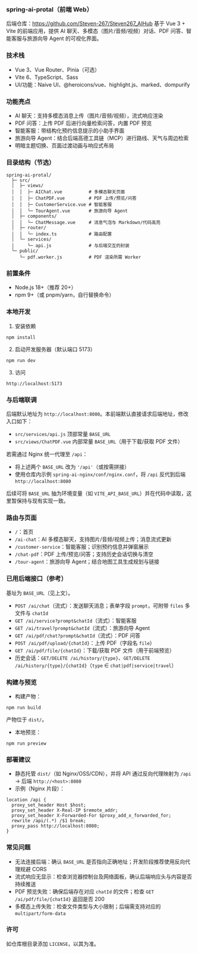 ### spring-ai-protal（前端 Web）
后端仓库：https://github.com/Steven-267/Steven267_AIHub
基于 Vue 3 + Vite 的前端应用，提供 AI 聊天、多模态（图片/音频/视频）对话、PDF 问答、智能客服与旅游向导 Agent 的可视化界面。


### 技术栈
- Vue 3、Vue Router、Pinia（可选）
- Vite 6、TypeScript、Sass
- UI/功能：Naive UI、@heroicons/vue、highlight.js、marked、dompurify


### 功能亮点
- AI 聊天：支持多模态消息上传（图片/音频/视频），流式响应渲染
- PDF 问答：上传 PDF 后进行向量检索问答，内置 PDF 预览
- 智能客服：带结构化预约信息提示的小助手界面
- 旅游向导 Agent：结合后端高德工具链（MCP）进行路线、天气与周边检索
- 明暗主题切换、页面过渡动画与响应式布局


### 目录结构（节选）
```
spring-ai-protal/
  ├─ src/
  │  ├─ views/
  │  │  ├─ AIChat.vue          # 多模态聊天页面
  │  │  ├─ ChatPDF.vue         # PDF 上传/预览/问答
  │  │  ├─ CustomerService.vue # 智能客服
  │  │  └─ TourAgent.vue       # 旅游向导 Agent
  │  ├─ components/
  │  │  └─ ChatMessage.vue     # 消息气泡与 Markdown/代码高亮
  │  ├─ router/
  │  │  └─ index.ts            # 路由配置
  │  └─ services/
  │     └─ api.js              # 与后端交互的封装
  └─ public/
     └─ pdf.worker.js          # PDF 渲染所需 Worker
```


### 前置条件
- Node.js 18+（推荐 20+）
- npm 9+（或 pnpm/yarn，自行替换命令）


### 本地开发
1) 安装依赖
```
npm install
```

2) 启动开发服务器（默认端口 5173）
```
npm run dev
```

3) 访问
```
http://localhost:5173
```


### 与后端联调
后端默认地址为 `http://localhost:8080`。本前端默认直接请求后端地址，修改入口如下：

- `src/services/api.js` 顶部常量 `BASE_URL`
- `src/views/ChatPDF.vue` 内部常量 `BASE_URL`（用于下载/获取 PDF 文件）

若需通过 Nginx 统一代理至 `/api`：
- 将上述两个 `BASE_URL` 改为 `'/api'`（或按需拼接）
- 使用仓库内示例 `spring-ai-nginx/conf/nginx.conf`，将 `/api` 反代到后端 `http://localhost:8080`

后续可将 `BASE_URL` 抽为环境变量（如 `VITE_API_BASE_URL`）并在代码中读取，这里暂保持与现有实现一致。


### 路由与页面
- `/`：首页
- `/ai-chat`：AI 多模态聊天，支持图片/音频/视频上传；消息流式更新
- `/customer-service`：智能客服；识别预约信息并弹窗展示
- `/chat-pdf`：PDF 上传/预览/问答；支持历史会话切换与清空
- `/tour-agent`：旅游向导 Agent；结合地图工具生成规划与链接


### 已用后端接口（参考）
基址为 `BASE_URL`（见上文）。
- `POST /ai/chat`（流式）：发送聊天消息；表单字段 `prompt`，可附带 `files` 多文件与 `chatId`
- `GET /ai/service?prompt&chatId`（流式）：智能客服
- `GET /ai/travel?prompt&chatId`（流式）：旅游向导 Agent
- `GET /ai/pdf/chat?prompt&chatId`（流式）：PDF 问答
- `POST /ai/pdf/upload/{chatId}`：上传 PDF（字段名 `file`）
- `GET /ai/pdf/file/{chatId}`：下载/获取 PDF 文件（用于前端预览）
- 历史会话：`GET/DELETE /ai/history/{type}`、`GET/DELETE /ai/history/{type}/{chatId}`（`type` ∈ `chat|pdf|service|travel`）


### 构建与预览
- 构建产物：
```
npm run build
```
产物位于 `dist/`。

- 本地预览：
```
npm run preview
```


### 部署建议
- 静态托管 `dist/`（如 Nginx/OSS/CDN），并将 API 通过反向代理映射为 `/api` → 后端 `http://<host>:8080`
- 示例（Nginx 片段）：
```nginx
location /api {
  proxy_set_header Host $host;
  proxy_set_header X-Real-IP $remote_addr;
  proxy_set_header X-Forwarded-For $proxy_add_x_forwarded_for;
  rewrite /api/(.*) /$1 break;
  proxy_pass http://localhost:8080;
}
```


### 常见问题
- 无法连接后端：确认 `BASE_URL` 是否指向正确地址；开发阶段推荐使用反向代理规避 CORS
- 流式响应无显示：检查浏览器控制台及网络面板，确认后端响应头与内容是否持续推送
- PDF 预览失败：确保后端存在对应 `chatId` 的文件；检查 `GET /ai/pdf/file/{chatId}` 返回是否 200
- 多模态上传失败：检查文件类型与大小限制；后端需支持对应的 `multipart/form-data`


### 许可
如仓库根目录添加 `LICENSE`，以其为准。

